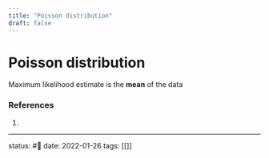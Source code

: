 ```yaml
---
title: "Poisson distribution"
draft: false
---
```

# Poisson distribution

Maximum likelihood estimate is the **mean** of the data


### References
1. 

---
status: #🌱 
date: 2022-01-26
tags: [[]]